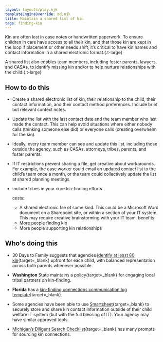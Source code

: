 ```yaml
---
layout: layouts/play.njk
templateEngineOverride: md,njk
title: Maintain a shared list of kin
tags: finding-kin
---
```


Kin are often lost in case notes or handwritten paperwork. To ensure children in care have access to all their kin, and that those kin are kept in the loop if placement or other needs shift, it’s critical to have kin names and contact information in a shared electronic format.{.t-large}

A shared list also enables team members, including foster parents, lawyers, and CASAs, to identify missing kin and/or to help nurture relationships with the child.{.t-large}

## How to do this

* Create a shared electronic list of kin, their relationship to the child, their contact information, and their contact method preferences. Include brief but relevant context notes.

* Update the list with the last contact date and the team member who last made the contact. This can help avoid situations where either nobody calls (thinking someone else did) or everyone calls (creating overwhelm for the kin).

* Ideally, every team member can see and update this list, including those outside the agency, such as CASAs, attorneys, tribes, parents, and foster parents.

* If IT restrictions prevent sharing a file, get creative about workarounds. For example, the case worker could email an updated contact list to the child’s team once a month, or the team could collectively update the list at shared planning meetings.

* Include tribes in your core kin-finding efforts.

  costs:
    - A shared electronic file of some kind. This could be a Microsoft Word document on a Sharepoint site, or within a section of your IT system. This may require creative brainstorming with your IT team.
  benefits:
    - More people finding kin
    - More people supporting kin relationships

## Who's doing this

* 30 Days to Family suggests that agencies [identify at least 80 kin](https://forchildwelfare.org/wp-content/uploads/30-Days-to-Family-Logic-Model-2021-2.pdf){target=_blank} upfront for each child, with balanced representation across both parents whenever possible.

* **Washington** State maintains a [policy](https://www.dcyf.wa.gov/tribal-relations/icw){target=_blank} for engaging local tribal partners on kin-finding.

* **Florida** has a [kin-finding connections communication log template](https://drive.google.com/file/d/1AmvqcgmzLc2ll0esj2JvFC3vWjKhMAxg/view?usp=drive_link){target=_blank}.

* Some agencies have been able to use [Smartsheet](https://www.smartsheet.com/solutions/federal-government){target=_blank} to securely store and share kin contact information outside of their child welfare IT system (but with the full blessing of IT). Your agency may have similar approved tools.

* [Michigan’s Diligent Search Checklist](https://drive.google.com/file/d/1CRv_CsTgsg8xZkOr3vJ1R-kCtPpB6XkE/view){target=_blank} has many prompts for sourcing kin connections.